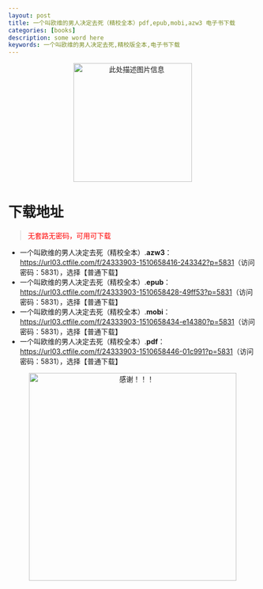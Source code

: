 ```yaml
---
layout: post
title: 一个叫欧维的男人决定去死（精校全本）pdf,epub,mobi,azw3 电子书下载
categories: [books]
description: some word here
keywords: 一个叫欧维的男人决定去死,精校版全本,电子书下载
---
```


<div align="center"><img src="https://qweree.cn/wp-content/uploads/2025/06/ygjowdnrjdqs.jpg" alt="此处描述图片信息" width="240px" height="auto"></div>

# 下载地址

> <p style="color:red" >无套路无密码，可用可下载</p>

- 一个叫欧维的男人决定去死（精校全本）.**azw3**：<https://url03.ctfile.com/f/24333903-1510658416-243342?p=5831>（访问密码：5831），选择【普通下载】
- 一个叫欧维的男人决定去死（精校全本）.**epub**：<https://url03.ctfile.com/f/24333903-1510658428-49ff53?p=5831>（访问密码：5831），选择【普通下载】
- 一个叫欧维的男人决定去死（精校全本）.**mobi**：<https://url03.ctfile.com/f/24333903-1510658434-e14380?p=5831>（访问密码：5831），选择【普通下载】
- 一个叫欧维的男人决定去死（精校全本）.**pdf**：<https://url03.ctfile.com/f/24333903-1510658446-01c991?p=5831>（访问密码：5831），选择【普通下载】

<div align="center"><img src="https://pic.imgdb.cn/item/6707df6bd29ded1a8ce37031.gif" alt="感谢！！！" width="420px" height="auto"/></div>
